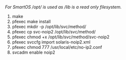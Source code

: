 *For SmartOS /opt/ is used as /lib is a read only filesystem.*
1. make
2. pfexec make install
2. pfexec mkdir -p /opt/lib/svc/method/
3. pfexec cp svc-noip2 /opt/lib/svc/method/
4. pfexec chmod +x /opt/lib/svc/method/svc-noip2
5. pfexec svccfg import solaris-noip2.xml
6. pfexec chmod 777 /usr/local/etc/no-ip2.conf
7. svcadm enable noip2


